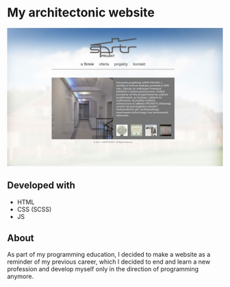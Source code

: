 # My architectonic website

![Desktop preview](desktop-preview.jpg)

## Developed with

- HTML
- CSS (SCSS)
- JS

## About

As part of my programming education, I decided to make a website as a reminder
of my previous career, which I decided to end and learn a new profession and
develop myself only in the direction of programming anymore.
